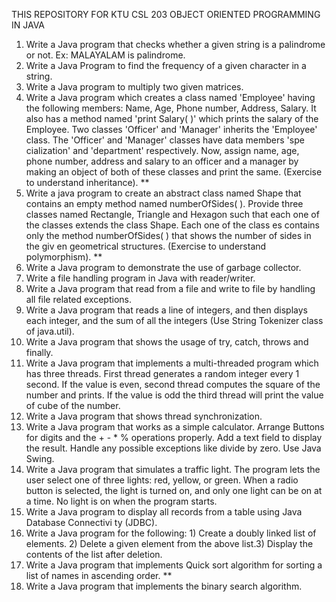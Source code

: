 THIS REPOSITORY FOR KTU CSL 203 OBJECT ORIENTED PROGRAMMING IN JAVA
1) Write a Java program that checks whether a given string is a palindrome or not. Ex: MALAYALAM is palindrome. 
2) Write a Java Program to find the frequency of a given character in a string. 
3) Write a Java program to multiply two given matrices. 
4) Write a Java program which creates a class named 'Employee' having the following  members: Name, Age, Phone number, Address, Salary. It also has a method named 'print Salary( )' which prints the salary of the Employee. Two classes 'Officer' and 'Manager'  inherits the 'Employee' class. The 'Officer' and 'Manager' classes have data members 'spe cialization' and 'department' respectively. Now, assign name, age, phone number, address  and salary to an officer and a manager by making an object of both of these classes and  print the same. (Exercise to understand inheritance). **  
5) Write a java program to create an abstract class named Shape that contains an empty  method named numberOfSides( ). Provide three classes named Rectangle, Triangle and  Hexagon such that each one of the classes extends the class Shape. Each one of the class es contains only the method numberOfSides( ) that shows the number of sides in the giv en geometrical structures. (Exercise to understand polymorphism). **  
6) Write a Java program to demonstrate the use of garbage collector.  
7) Write a file handling program in Java with reader/writer.
8) Write a Java program that read from a file and write to file by handling all file related exceptions. 
9) Write a Java program that reads a line of integers, and then displays each integer, and the sum of all the integers (Use String Tokenizer class of java.util).
10) Write a Java program that shows the usage of try, catch, throws and finally.
11) Write a Java program that implements a multi-threaded program which has three threads.  First thread generates a random integer every 1 second. If the value is even, second  thread computes the square of the number and prints. If the value is odd the third thread  will print the value of cube of the number.  
12) Write a Java program that shows thread synchronization.
13) Write a Java program that works as a simple calculator. Arrange Buttons for digits and  the + - * % operations properly. Add a text field to display the result. Handle any possible  exceptions like divide by zero. Use Java Swing. 
14) Write a Java program that simulates a traffic light. The program lets the user select one of  three lights: red, yellow, or green. When a radio button is selected, the light is turned on,  and only one light can be on at a time. No light is on when the program starts. 
15) Write a Java program to display all records from a table using Java Database Connectivi ty (JDBC).  
16) Write a Java program for the following: 1) Create a doubly linked list of elements. 2) Delete a given element from the above list.3) Display the contents of the list after deletion.  
17) Write a Java program that implements Quick sort algorithm for sorting a list of names in  ascending order. ** 
18) Write a Java program that implements the binary search algorithm.  






